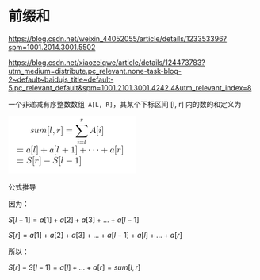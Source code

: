 # 前缀和

https://blog.csdn.net/weixin_44052055/article/details/123353396?spm=1001.2014.3001.5502



https://blog.csdn.net/xiaozeiqwe/article/details/124473783?utm_medium=distribute.pc_relevant.none-task-blog-2~default~baidujs_title~default-5.pc_relevant_default&spm=1001.2101.3001.4242.4&utm_relevant_index=8



一个非递减有序整数数组` A[L, R]`，其某个下标区间 [l, r] 内的数的和定义为

![](../doc/74.png)

公式推导

因为：

$S[l-1]=a[1] + a[2] + a[3] +... + a[l-1]$

$S[r]=a[1]+a[2]+a[3]+...+a[l-1] + a[l]+ ...+a[r]$

所以：

$S[r]-S[l-1] = a[l] + ... + a[r] =sum[l, r]$


